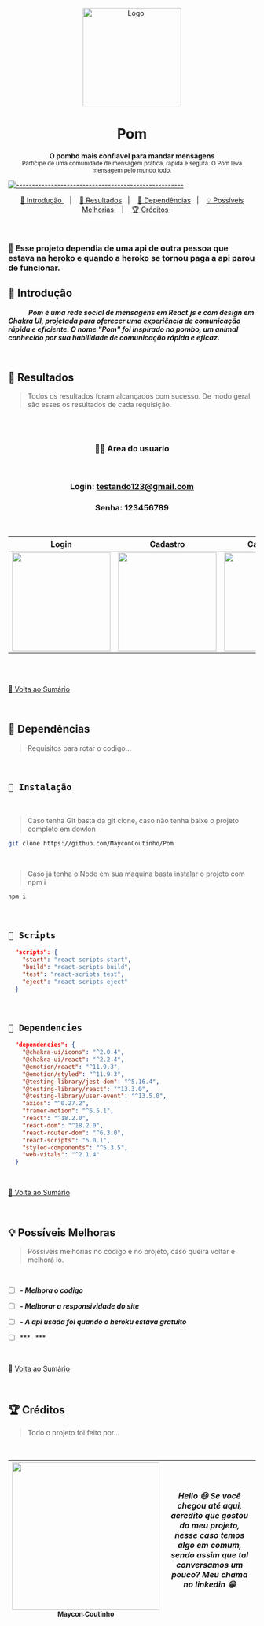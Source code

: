 <p align="center">
  <img src="https://user-images.githubusercontent.com/60453269/235175214-9804ae9f-81be-43ff-b210-09fc7e35f273.png" alt="Logo" width="200" height="200" />
</p>


<h1 align="center"> Pom </h1>

<a id="Sumário"></a>


<p align="center">
  <b>   O pombo mais confiavel para mandar mensagens </b></br>
  <sub> Participe de uma comunidade de mensagem pratica, rapida e segura. O Pom leva mensagem pelo mundo todo.
  <sub>
    
</p>


[![-----------------------------------------------------](https://raw.githubusercontent.com/andreasbm/readme/master/assets/lines/colored.png)](#table-of-contents)

<p align="center">
  <a href="#Introdução"> 🧩 Introdução </a>&nbsp;&nbsp;&nbsp;|&nbsp;&nbsp;&nbsp;
  <a href="#Resultados"> 🚀 Resultados</a>&nbsp;&nbsp;&nbsp;|&nbsp;&nbsp;&nbsp;
  <a href="#Dependências"> 🧪 Dependências</a>&nbsp;&nbsp;&nbsp;|&nbsp;&nbsp;&nbsp;
  <a href="#Ideias">💡 Possíveis Melhorias </a>&nbsp;&nbsp;&nbsp;|&nbsp;&nbsp;&nbsp;
  <a href="#Creditos"> 🏆 Créditos </a>&nbsp;&nbsp;&nbsp;&nbsp;&nbsp;&nbsp;
</p>
 
<br/>

### 🚧 Esse projeto dependia de uma api de outra pessoa que estava na heroko e quando a heroko se tornou paga a api parou de funcionar.

<a id="Introdução"></a>
## 🧩 Introdução 

  ***⠀⠀⠀⠀Pom é uma rede social de mensagens em React.js e com design em Chakra UI, projetada para oferecer uma experiência de comunicação rápida e eficiente. O nome "Pom" foi inspirado no pombo, um animal conhecido por sua habilidade de comunicação rápida e eficaz.***

<br/>


<a id="Resultados"></a>
## 🚀 Resultados 
  > Todos os resultados foram alcançados com sucesso. De modo geral são esses os resultados de cada requisição. 

 <br/>
 
<div align="center"> 

<br/>
 
  ### 🧑🏻 Area do usuario
  
<br/>
 
### Login: testando123@gmail.com
### Senha: 123456789
 
<br/>


| Login | Cadastro | Carregando... | Feed |
|---|---|---|---|
<img width='200px' src='https://user-images.githubusercontent.com/60453269/235260129-5fef676d-48a6-4a58-9658-81eade1e9b5a.png'></img>|<img width='200px' src='https://user-images.githubusercontent.com/60453269/235260736-ca485132-937a-4f0f-8b4e-f1f4ee4b3f7a.png'></img>|<img width='200px' src='https://user-images.githubusercontent.com/60453269/235260840-2438262a-b6d2-49bf-ab74-3091a1d6b29b.png'></img>|<img width='200px' src='https://user-images.githubusercontent.com/60453269/235260901-3d440ea9-6e86-4a13-ab04-44bed243bc42.png'></img>

 <br/>

</div> 

<br /> 

<a href="#Sumário"> 📖 Volta ao Sumário </a>

<br /> 

<a id="Dependências"></a>
## 🧪 Dependências
> Requisitos para rotar o codigo...

<br/>

## `📖 Instalação` 
  
  
 <br /> 

> Caso tenha Git basta da git clone, caso não tenha baixe o projeto completo em dowlon

```BASH
git clone https://github.com/MayconCoutinho/Pom
```

<br /> 

> Caso já tenha o Node em sua maquina basta instalar o projeto com npm i

```BASH
npm i 
```

<br /> 

## `📖 Scripts` 

```JSON
  "scripts": {
    "start": "react-scripts start",
    "build": "react-scripts build",
    "test": "react-scripts test",
    "eject": "react-scripts eject"
  }

```

<br/>

## `📖 Dependencies` 

```JSON
  "dependencies": {
    "@chakra-ui/icons": "^2.0.4",
    "@chakra-ui/react": "^2.2.4",
    "@emotion/react": "^11.9.3",
    "@emotion/styled": "^11.9.3",
    "@testing-library/jest-dom": "^5.16.4",
    "@testing-library/react": "^13.3.0",
    "@testing-library/user-event": "^13.5.0",
    "axios": "^0.27.2",
    "framer-motion": "^6.5.1",
    "react": "^18.2.0",
    "react-dom": "^18.2.0",
    "react-router-dom": "^6.3.0",
    "react-scripts": "5.0.1",
    "styled-components": "^5.3.5",
    "web-vitals": "^2.1.4"
  }

```

<br/>

<a href="#Sumário"> 📖 Volta ao Sumário </a>

<br /> 

<a id="Ideias"></a>
## 💡 Possíveis Melhoras
> Possíveis melhorias no código e no projeto, caso queira voltar e melhorá lo.

<br /> 

- [ ] ***- Melhora o codigo*** 
- [ ] ***- Melhorar a responsividade do site***
- [ ] ***- A api usada foi quando o heroku estava gratuito***
- [ ] ***- ***




<br/>

<a href="#Sumário"> 📖 Volta ao Sumário </a>

<br /> 

<a id="Creditos"></a>
## 🏆 Créditos
> Todo o projeto foi feito por...
  
<br /> 


<div align="center"> 

| [<img src="https://user-images.githubusercontent.com/60453269/217899761-dc2d4e4b-3336-419d-9076-79304290aa0a.png" width=300><br><sub> Maycon Coutinho </sub>](https://www.linkedin.com/in/maycon-coutinho/) | ***Hello 😃 Se você chegou até aqui, acredito que gostou do meu projeto, nesse caso temos algo em comum, sendo assim que tal conversamos um pouco? Meu chama no linkedin 😁*** | 
|---|---|
  
</div> 

<br /> 

